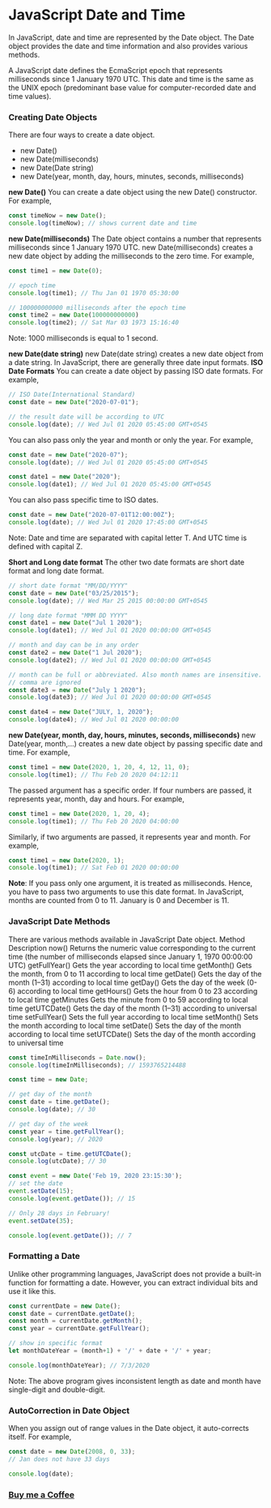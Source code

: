 # JavaScript Date and Time
In JavaScript, date and time are represented by the Date object. The Date object provides the date and time information and also provides various methods.

A JavaScript date defines the EcmaScript epoch that represents milliseconds since 1 January 1970 UTC. This date and time is the same as the UNIX epoch (predominant base value for computer-recorded date and time values).

### Creating Date Objects
There are four ways to create a date object.
- new Date()
- new Date(milliseconds)
- new Date(Date string)
- new Date(year, month, day, hours, minutes, seconds, milliseconds)

**new Date()**
You can create a date object using the new Date() constructor. For example,
```javascript
const timeNow = new Date();
console.log(timeNow); // shows current date and time
```
**new Date(milliseconds)**
The Date object contains a number that represents milliseconds since 1 January 1970 UTC.
new Date(milliseconds) creates a new date object by adding the milliseconds to the zero time. For example,

```javascript
const time1 = new Date(0);

// epoch time
console.log(time1); // Thu Jan 01 1970 05:30:00

// 100000000000 milliseconds after the epoch time
const time2 = new Date(100000000000)
console.log(time2); // Sat Mar 03 1973 15:16:40
```
Note: 1000 milliseconds is equal to 1 second.

**new Date(date string)**
new Date(date string) creates a new date object from a date string.
In JavaScript, there are generally three date input formats.
**ISO Date Formats**
You can create a date object by passing ISO date formats. For example,
```javascript
// ISO Date(International Standard)
const date = new Date("2020-07-01");

// the result date will be according to UTC
console.log(date); // Wed Jul 01 2020 05:45:00 GMT+0545
```
You can also pass only the year and month or only the year. For example,
```javascript
const date = new Date("2020-07");
console.log(date); // Wed Jul 01 2020 05:45:00 GMT+0545

const date1 = new Date("2020");
console.log(date1); // Wed Jul 01 2020 05:45:00 GMT+0545
```
You can also pass specific time to ISO dates.
```javascript
const date = new Date("2020-07-01T12:00:00Z");
console.log(date); // Wed Jul 01 2020 17:45:00 GMT+0545
```
Note: Date and time are separated with capital letter T. And UTC time is defined with capital Z.

**Short and Long date format**
The other two date formats are short date format and long date format.
```javascript
// short date format "MM/DD/YYYY"
const date = new Date("03/25/2015");
console.log(date); // Wed Mar 25 2015 00:00:00 GMT+0545

// long date format "MMM DD YYYY"
const date1 = new Date("Jul 1 2020");
console.log(date1); // Wed Jul 01 2020 00:00:00 GMT+0545

// month and day can be in any order
const date2 = new Date("1 Jul 2020");
console.log(date2); // Wed Jul 01 2020 00:00:00 GMT+0545

// month can be full or abbreviated. Also month names are insensitive.
// comma are ignored
const date3 = new Date("July 1 2020");
console.log(date3); // Wed Jul 01 2020 00:00:00 GMT+0545

const date4 = new Date("JULY, 1, 2020");
console.log(date4); // Wed Jul 01 2020 00:00:00
```
**new Date(year, month, day, hours, minutes, seconds, milliseconds)**
new Date(year, month,...) creates a new date object by passing specific date and time. For example,
```javascript
const time1 = new Date(2020, 1, 20, 4, 12, 11, 0);
console.log(time1); // Thu Feb 20 2020 04:12:11
```
The passed argument has a specific order.
If four numbers are passed, it represents year, month, day and hours. For example,
```javascript
const time1 = new Date(2020, 1, 20, 4);
console.log(time1); // Thu Feb 20 2020 04:00:00
```
Similarly, if two arguments are passed, it represents year and month. For example,
```javascript
const time1 = new Date(2020, 1);
console.log(time1); // Sat Feb 01 2020 00:00:00
```
**Note**: If you pass only one argument, it is treated as milliseconds. Hence, you have to pass two arguments to use this date format.
In JavaScript, months are counted from 0 to 11. January is 0 and December is 11.

### JavaScript Date Methods
There are various methods available in JavaScript Date object.
Method	Description
now()	Returns the numeric value corresponding to the current time (the number of milliseconds elapsed since January 1, 1970 00:00:00 UTC)
getFullYear()	Gets the year according to local time
getMonth()	Gets the month, from 0 to 11 according to local time
getDate()	Gets the day of the month (1–31) according to local time
getDay()	Gets the day of the week (0-6) according to local time
getHours()	Gets the hour from 0 to 23 according to local time
getMinutes	Gets the minute from 0 to 59 according to local time
getUTCDate()	Gets the day of the month (1–31) according to universal time
setFullYear()	Sets the full year according to local time
setMonth()	Sets the month according to local time
setDate()	Sets the day of the month according to local time
setUTCDate()	Sets the day of the month according to universal time

```javascript
const timeInMilliseconds = Date.now();
console.log(timeInMilliseconds); // 1593765214488

const time = new Date;

// get day of the month
const date = time.getDate();
console.log(date); // 30

// get day of the week
const year = time.getFullYear();
console.log(year); // 2020

const utcDate = time.getUTCDate();
console.log(utcDate); // 30

const event = new Date('Feb 19, 2020 23:15:30');
// set the date
event.setDate(15);
console.log(event.getDate()); // 15

// Only 28 days in February!
event.setDate(35);

console.log(event.getDate()); // 7
```
### Formatting a Date
Unlike other programming languages, JavaScript does not provide a built-in function for formatting a date.
However, you can extract individual bits and use it like this.
```javascript
const currentDate = new Date();
const date = currentDate.getDate();
const month = currentDate.getMonth();
const year = currentDate.getFullYear();

// show in specific format
let monthDateYear = (month+1) + '/' + date + '/' + year;

console.log(monthDateYear); // 7/3/2020
```
Note: The above program gives inconsistent length as date and month have single-digit and double-digit.

### AutoCorrection in Date Object
When you assign out of range values in the Date object, it auto-corrects itself. For example,
```javascript
const date = new Date(2008, 0, 33);
// Jan does not have 33 days

console.log(date);
```
### [Buy me a Coffee](http://bit.ly/2WryDT8)